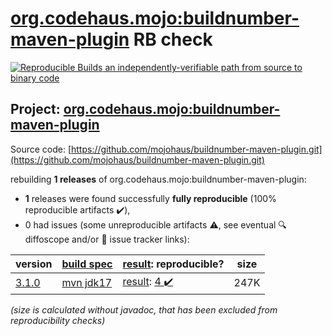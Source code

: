 [org.codehaus.mojo:buildnumber-maven-plugin](https://central.sonatype.com/artifact/org.codehaus.mojo/buildnumber-maven-plugin/3.1.0/versions) RB check
=======

[![Reproducible Builds](https://reproducible-builds.org/images/logos/rb.svg) an independently-verifiable path from source to binary code](https://reproducible-builds.org/)

## Project: [org.codehaus.mojo:buildnumber-maven-plugin](https://central.sonatype.com/artifact/org.codehaus.mojo/buildnumber-maven-plugin/3.1.0/versions)

Source code: [https://github.com/mojohaus/buildnumber-maven-plugin.git](https://github.com/mojohaus/buildnumber-maven-plugin.git)

rebuilding **1 releases** of org.codehaus.mojo:buildnumber-maven-plugin:
- **1** releases were found successfully **fully reproducible** (100% reproducible artifacts :heavy_check_mark:),
- 0 had issues (some unreproducible artifacts :warning:, see eventual :mag: diffoscope and/or :memo: issue tracker links):

| version | [build spec](/BUILDSPEC.md) | [result](https://reproducible-builds.org/docs/jvm/): reproducible? | size |
| -- | --------- | ------ | -- |
| [3.1.0](https://central.sonatype.com/artifact/org.codehaus.mojo/buildnumber-maven-plugin/3.1.0/pom) | [mvn jdk17](buildnumber-maven-plugin-3.1.0.buildspec) | [result](buildnumber-maven-plugin-3.1.0.buildinfo): [4 :heavy_check_mark: ](buildnumber-maven-plugin-3.1.0.buildcompare) | 247K |

<i>(size is calculated without javadoc, that has been excluded from reproducibility checks)</i>
